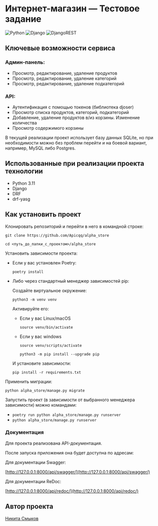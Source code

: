 # Интернет-магазин — Тестовое задание

![Python](https://img.shields.io/badge/python-3670A0?style=for-the-badge&logo=python&logoColor=ffdd54)
![Django](https://img.shields.io/badge/django-%23092E20.svg?style=for-the-badge&logo=django&logoColor=white)
![DjangoREST](https://img.shields.io/badge/DJANGO-REST-ff1709?style=for-the-badge&logo=django&logoColor=white&color=ff1709&labelColor=gray)


## Ключевые возможности сервиса
### Админ-панель:
- Просмотр, редактирование, удаление продуктов
- Просмотр, редактирование, удаление категорий
- Просмотр, редактирование, удаление подкатегорий

### API:
- Аутентификация с помощью токенов (библиотека djoser)
- Просмотр списка продуктов, категорий, подкатегорий
- Добавление, удаление продуктов в/из корзины. Изменение количества
- Просмотр содержимого корзины


В текущей реализации проект использует базу данных SQLite, но при необходимости можно без проблем перейти и на боевой вариант, например, MySQL либо Postgres.

## Использованные при реализации проекта технологии
 - Python 3.11
 - Django
 - DRF
 - drf-yasg

## Как установить проект

Клонировать репозиторий и перейти в него в командной строке:

```
git clone https://github.com/Apicqq/alpha_store
```

```
cd <путь_до_папки_с_проектом>/alpha_store
```

Установить зависимости проекта:

* Если у вас установлен Poetry:
    ```
    poetry install
    ```
* Либо через стандартный менеджер зависимостей pip:
    
  Создайте виртуальное окружение:

    ```
    python3 -m venv venv
    ```
  Активируйте его:

    * Если у вас Linux/macOS
    
        ```
        source venv/bin/activate
        ```
    
    * Если у вас windows
    
        ```
        source venv/scripts/activate
        ```
    
        ```
        python3 -m pip install --upgrade pip
        ```
  И установите зависимости:
    ```
    pip install -r requirements.txt
    ```

Применить миграции:
```
python alpha_store/manage.py migrate
```

Запустить проект (в зависимости от выбранного менеджера зависимости) можно командами:
- `poetry run python alpha_store/manage.py runserver`
- `python alpha_store/manage.py runserver`

### Документация

Для проекта реализована API-документация.

После запуска приложения она будет доступна по адресам:

Для документации Swagger:

[http://127.0.0.1:8000/api/swagger/](http://127.0.0.1:8000/api/swagger/)


Для документации ReDoc:

[http://127.0.0.1:8000/api/redoc/](http://127.0.0.1:8000/api/redoc/)
## Автор проекта

[Никита Смыков](https://github.com/Apicqq)


